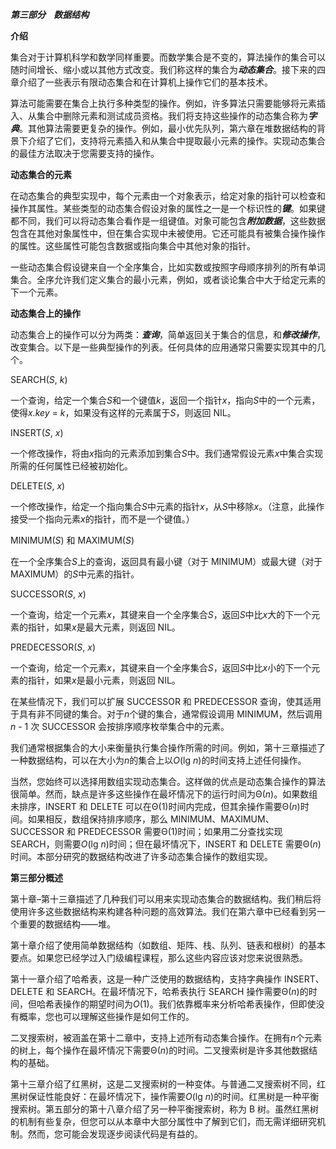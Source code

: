 ***第三部分    数据结构***

**介绍**

集合对于计算机科学和数学同样重要。而数学集合是不变的，算法操作的集合可以随时间增长、缩小或以其他方式改变。我们称这样的集合为***动态集合***。接下来的四章介绍了一些表示有限动态集合和在计算机上操作它们的基本技术。

算法可能需要在集合上执行多种类型的操作。例如，许多算法只需要能够将元素插入、从集合中删除元素和测试成员资格。我们将支持这些操作的动态集合称为***字典***。其他算法需要更复杂的操作。例如，最小优先队列，第六章在堆数据结构的背景下介绍了它们，支持将元素插入和从集合中提取最小元素的操作。实现动态集合的最佳方法取决于您需要支持的操作。

**动态集合的元素**

在动态集合的典型实现中，每个元素由一个对象表示，给定对象的指针可以检查和操作其属性。某些类型的动态集合假设对象的属性之一是一个标识性的***键***。如果键都不同，我们可以将动态集合看作是一组键值。对象可能包含***附加数据***，这些数据包含在其他对象属性中，但在集合实现中未被使用。它还可能具有被集合操作操作的属性。这些属性可能包含数据或指向集合中其他对象的指针。

一些动态集合假设键来自一个全序集合，比如实数或按照字母顺序排列的所有单词集合。全序允许我们定义集合的最小元素，例如，或者谈论集合中大于给定元素的下一个元素。

**动态集合上的操作**

动态集合上的操作可以分为两类：***查询***，简单返回关于集合的信息，和***修改操作***，改变集合。以下是一些典型操作的列表。任何具体的应用通常只需要实现其中的几个。

SEARCH(*S*, *k*)

一个查询，给定一个集合*S*和一个键值*k*，返回一个指针*x*，指向*S*中的一个元素，使得*x.key* = *k*，如果没有这样的元素属于*S*，则返回 NIL。

INSERT(*S*, *x*)

一个修改操作，将由*x*指向的元素添加到集合*S*中。我们通常假设元素*x*中集合实现所需的任何属性已经被初始化。

DELETE(*S*, *x*)

一个修改操作，给定一个指向集合*S*中元素的指针*x*，从*S*中移除*x*。（注意，此操作接受一个指向元素*x*的指针，而不是一个键值。）

MINIMUM(*S*) 和 MAXIMUM(*S*)

在一个全序集合*S*上的查询，返回具有最小键（对于 MINIMUM）或最大键（对于 MAXIMUM）的*S*中元素的指针。

SUCCESSOR(*S*, *x*)

一个查询，给定一个元素*x*，其键来自一个全序集合*S*，返回*S*中比*x*大的下一个元素的指针，如果*x*是最大元素，则返回 NIL。

PREDECESSOR(*S*, *x*)

一个查询，给定一个元素*x*，其键来自一个全序集合*S*，返回*S*中比*x*小的下一个元素的指针，如果*x*是最小元素，则返回 NIL。

在某些情况下，我们可以扩展 SUCCESSOR 和 PREDECESSOR 查询，使其适用于具有非不同键的集合。对于*n*个键的集合，通常假设调用 MINIMUM，然后调用*n* - 1 次 SUCCESSOR 会按排序顺序枚举集合中的元素。

我们通常根据集合的大小来衡量执行集合操作所需的时间。例如，第十三章描述了一种数据结构，可以在大小为*n*的集合上以*O*(lg *n*)的时间支持上述任何操作。

当然，您始终可以选择用数组实现动态集合。这样做的优点是动态集合操作的算法很简单。然而，缺点是许多这些操作在最坏情况下的运行时间为Θ(*n*)。如果数组未排序，INSERT 和 DELETE 可以在Θ(1)时间内完成，但其余操作需要Θ(*n*)时间。如果相反，数组保持排序顺序，那么 MINIMUM、MAXIMUM、SUCCESSOR 和 PREDECESSOR 需要Θ(1)时间；如果用二分查找实现 SEARCH，则需要*O*(lg *n*)时间；但在最坏情况下，INSERT 和 DELETE 需要Θ(*n*)时间。本部分研究的数据结构改进了许多动态集合操作的数组实现。

**第三部分概述**

第十章–第十三章描述了几种我们可以用来实现动态集合的数据结构。我们稍后将使用许多这些数据结构来构建各种问题的高效算法。我们在第六章中已经看到另一个重要的数据结构——堆。

第十章介绍了使用简单数据结构（如数组、矩阵、栈、队列、链表和根树）的基本要点。如果您已经学过入门级编程课程，那么这些内容应该对您来说很熟悉。

第十一章介绍了哈希表，这是一种广泛使用的数据结构，支持字典操作 INSERT、DELETE 和 SEARCH。在最坏情况下，哈希表执行 SEARCH 操作需要Θ(*n*)的时间，但哈希表操作的期望时间为*O*(1)。我们依靠概率来分析哈希表操作，但即使没有概率，您也可以理解这些操作是如何工作的。

二叉搜索树，被涵盖在第十二章中，支持上述所有动态集合操作。在拥有*n*个元素的树上，每个操作在最坏情况下需要Θ(*n*)的时间。二叉搜索树是许多其他数据结构的基础。

第十三章介绍了红黑树，这是二叉搜索树的一种变体。与普通二叉搜索树不同，红黑树保证性能良好：在最坏情况下，操作需要*O*(lg *n*)的时间。红黑树是一种平衡搜索树。第五部分的第十八章介绍了另一种平衡搜索树，称为 B 树。虽然红黑树的机制有些复杂，但您可以从本章中大部分属性中了解到它们，而无需详细研究机制。然而，您可能会发现逐步阅读代码是有益的。
